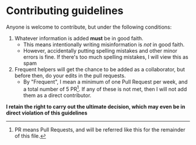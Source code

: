 # Contributing guidelines
Anyone is welcome to contribute, but under the following conditions:

1. Whatever information is added **must** be in good faith.
    - This means intentionally writing misinformation is *not* in good faith.
    - However, accidentally putting spelling mistakes and other minor errors is fine. If there's too much spelling mistakes, I will view this as spam
2. Frequent helpers will get the chance to be added as a collaborator, but before then, do your edits in the pull requests.
    - By "Frequent", I mean a minimum of one Pull Request per week, and a total number of 5 PR[^1]. If any of these is not met, then I will not add them as a direct contributor.

**I retain the right to carry out the ultimate decision, which may even be in direct violation of this guidelines**

[^1]: PR means Pull Requests, and will be referred like this for the remainder of this file.